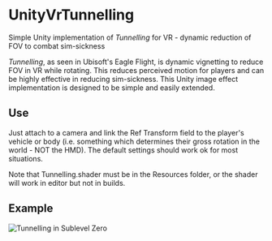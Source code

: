 # UnityVrTunnelling
Simple Unity implementation of *Tunnelling* for VR - dynamic reduction of FOV to combat sim-sickness

*Tunnelling*, as seen in Ubisoft's Eagle Flight, is dynamic vignetting to reduce FOV in VR while rotating. This reduces perceived motion for players and can be highly effective in reducing sim-sickness. This Unity image effect implementation is designed to be simple and easily extended.

## Use
Just attach to a camera and link the Ref Transform field to the player's vehicle or body (i.e. something which determines their gross rotation in the world - NOT the HMD). The default settings should work ok for most situations.

Note that Tunnelling.shader must be in the Resources folder, or the shader will work in editor but not in builds.

## Example
![Tunnelling in Sublevel Zero](blob:https%3A//drive.google.com/d0dcd038-dde6-4d64-9eee-d1f132760f8b)